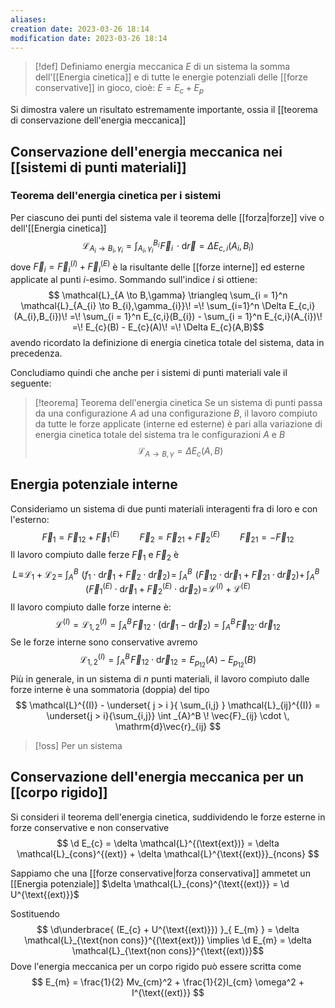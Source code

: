 ```yaml
---
aliases: 
creation date: 2023-03-26 18:14
modification date: 2023-03-26 18:14
---
```


>[!def]
>Definiamo energia meccanica $E$ di un sistema la somma dell'[[Energia cinetica]] e di tutte le energie potenziali delle [[forze conservative]] in gioco, cioè: $E = E_{c} + E_{p}$


Si dimostra valere un risultato estremamente importante, ossia il [[teorema di conservazione dell'energia meccanica]]


## Conservazione dell'energia meccanica nei [[sistemi di punti materiali]]

### Teorema dell'energia cinetica per i sistemi
Per ciascuno dei punti del sistema vale il teorema delle [[forza|forze]] vive o dell'[[Energia cinetica]]
$$ \mathcal{L}_{A_{i} \to B_{i},\gamma_{i}} = \int _{A_{i},\gamma_{i}}^{B_{i}} \!\vec{F}_{i} \, \cdot\mathrm{d}\vec{r} = \Delta E_{c,i}(A_{i},B_{i}) $$
dove $\vec{F}_{i} = \vec{F}_{i}^{(I)} + \vec{F}_{i}^{(E)}$ è la risultante delle [[forze interne]] ed esterne applicate al punti $i$-esimo. Sommando sull'indice $i$ si ottiene:
$$ \mathcal{L}_{A \to B,\gamma} \triangleq \sum_{i = 1}^n \mathcal{L}_{A_{i} \to B_{i},\gamma_{i}}\! =\! \sum_{i=1}^n \Delta E_{c,i}(A_{i},B_{i})\! =\! \sum_{i = 1}^n E_{c,i}(B_{i}) - \sum_{i = 1}^n E_{c,i}(A_{i})\! =\! E_{c}(B) - E_{c}(A)\! =\! \Delta E_{c}(A,B)$$
avendo ricordato la definizione di energia cinetica totale del sistema, data in precedenza.

Concludiamo quindi che anche per i sistemi di punti materiali vale il seguente:

>[!teorema] Teorema dell'energia cinetica
>Se un sistema di punti passa da una configurazione $A$ ad una configurazione $B$, il lavoro compiuto da tutte le forze applicate (interne ed esterne) è pari alla variazione di energia cinetica totale del sistema tra le configurazioni $A$ e $B$
>$$ \mathcal{L}_{A \to B,\gamma} = \Delta E_{c} (A,B) $$


## Energia potenziale interne
Consideriamo un sistema di due punti materiali interagenti fra di loro e con l'esterno:
$$ \vec{F}_{1} = \vec{F}_{12} + \vec{F}_{1}^{(E)}\qquad \vec{F}_{2} = \vec{F}_{21} + \vec{F}_{2}^{(E)}\qquad \vec{F}_{21} = -\vec{F}_{12} $$
Il lavoro compiuto dalle ferze $\vec{F}_{1}$ e $\vec{F}_{2}$ è
$$ L\! \equiv\! \mathcal{L}_{1} + \mathcal{L}_{2}\! =\!\!\! \int _{A}^B \!\!\!\! (f_{1} \cdot\mathrm{d}\vec{r}_{1} + \vec{F}_{2} \cdot \mathrm{d}\vec{r}_{2}) \!=\!\!\!\int _{A}^B \!\!\!\!(\vec{F}_{12} \cdot \mathrm{d}\vec{r}_{1} + \vec{F}_{21} \cdot \mathrm{d}\vec{r}_{2}) + \!\!\int_{A}^B \!\!\!\!\! (\vec{F}_{1}^{(E)} \cdot \mathrm{d}\vec{r}_{1} + \vec{F}_{2}^{(E)} \cdot \mathrm{d}\vec{r}_{2})\! =\! \mathcal{L}^{(I)} + \mathcal{L}^{(E)}    $$
Il lavoro compiuto dalle forze interne è:
$$\mathcal{L}^{(I)} = \mathcal{L}_{1,2}^{(I)} = \int _{A}^{B} \!\vec{F}_{12} \cdot (\mathrm{d}\vec{r}_{1} - \mathrm{d}\vec{r}_{2}) = \int _{A}^B \!\vec{F}_{12} \cdot \, \mathrm{d}\vec{r}_{12} $$
Se le forze interne sono conservative avremo
$$ \mathcal{L}_{1,2}^{(I)} = \int _{A}^B \!\vec{F}_{12} \cdot \mathrm{d}\vec{r}_{12} = E_{p_{12}}(A) - E_{p_{12}}(B)  $$
Più in generale, in un sistema di $n$ punti materiali, il lavoro compiuto dalle forze interne è una sommatoria (doppia) del tipo
$$ \mathcal{L}^{(I)} - \underset{ j > i }{ \sum_{i,j} } \mathcal{L}_{ij}^{(I)} = \underset{j > i}{\sum_{i,j}} \int _{A}^B  \! \vec{F}_{ij} \cdot \, \mathrm{d}\vec{r}_{ij}  $$


>[!oss]
>Per un sistema
## Conservazione dell'energia meccanica per un [[corpo rigido]]

Si consideri il teorema dell'energia cinetica, suddividendo le forze esterne in forze conservative e non conservative
$$ \d E_{c} = \delta \mathcal{L}^{(\text{ext})} = \delta \mathcal{L}_{cons}^{(ext)} + \delta \mathcal{L}^{\text{(ext)}}_{ncons} $$

Sappiamo che una [[forze conservative|forza conservativa]] ammetet un [[Energia potenziale]] $\delta \mathcal{L}_{cons}^{\text{(ext)}} = \d U^{\text{(ext)}}$

Sostituendo
$$ \d\underbrace{ (E_{c} + U^{\text{(ext)}}) }_{ E_{m} } = \delta \mathcal{L}_{\text{non cons}}^{(\text{ext})} \implies \d E_{m} = \delta \mathcal{L}_{\text{non cons}}^{\text{(ext)}}$$
Dove l'energia meccanica per un corpo rigido può essere scritta come
$$ E_{m} = \frac{1}{2} Mv_{cm}^2 + \frac{1}{2}I_{cm} \omega^2 + I^{\text{(ext)}} $$